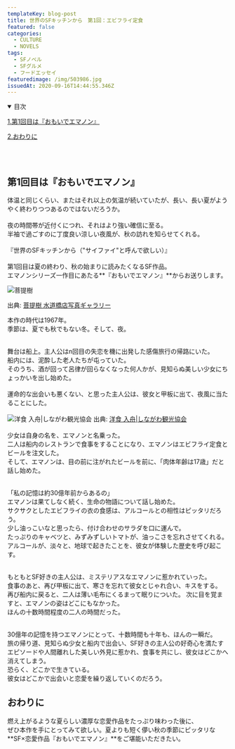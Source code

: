```yaml
---
templateKey: blog-post
title: 世界のSFキッチンから　第1回：エビフライ定食
featured: false
categories:
  - CULTURE
  - NOVELS
tags:
  - SFノベル
  - SFグルメ
  - フードエッセイ
featuredimage: /img/503986.jpg
issuedAt: 2020-09-16T14:44:55.346Z
---
```

<details open><summary>目次</summary>

[1.第1回目は『おもいでエマノン』](#emanon)

[2.おわりに](#end)

</details>

</br></br>

<div id="emanon">

## 第1回目は『おもいでエマノン』

体温と同じくらい、またはそれ以上の気温が続いていたが、長い、長い夏がようやく終わりつつあるのではないだろうか。<br><br>
夜の時間帯が近付くにつれ、それはより強い確信に至る。<br>
半袖で過ごすのに丁度良い涼しい夜風が、秋の訪れを知らせてくれる。<br><br>
『世界のSFキッチンから（"サイファイ"と呼んで欲しい）』<br><br>
第1回目は夏の終わり、秋の始まりに読みたくなるSF作品。<br>
エマノンシリーズ一作目にあたる**『おもいでエマノン』**からお送りします。<br>

![菩提樹](/img/10-tennenebifly.jpg "菩提樹")

出典: [菩提樹 水道橋店写真ギャラリー](http://katsukichi.co.jp/bodaijyu/gallery/)<br>

本作の時代は1967年。<br>
季節は、夏でも秋でもない冬。そして、夜。<br><br>

舞台は船上。主人公はn回目の失恋を機に出発した感傷旅行の帰路にいた。<br>
船内には、泥酔した老人たちが屯っていた。<br>
そのうち、酒が回って呂律が回らなくなった何人かが、見知らぬ美しい少女にちょっかいを出し始めた。<br><br>
運命的な出会いも悪くない、と思った主人公は、彼女と甲板に出て、夜風に当たることにした。
<br>
<br>
![洋食 入舟|しながわ観光協会](/img/irifune-1.jpg "洋食 入舟|しながわ観光協会")
出典: [洋食 入舟|しながわ観光協会](https://shinagawa-kanko.or.jp/spot/irifune/)
<br><br>
少女は自身の名を、エマノンと名乗った。<br>
二人は船内のレストランで食事をすることになり、エマノンはエビフライ定食とビールを注文した。<br>
そして、エマノンは、目の前に注がれたビールを前に、「肉体年齢は17歳」だと話し始めた。<br><br>

「私の記憶は約30億年前からあるの」<br>
エマノンは果てしなく続く、生命の物語について話し始めた。<br>
サクサクとしたエビフライの衣の食感は、アルコールとの相性はピッタリだろう。<br>
少し油っこいなと思ったら、付け合わせのサラダを口に運んで。<br>
たっぷりのキャベツと、みずみずしいトマトが、油っこさを忘れさせてくれる。
アルコールが、淡々と、地球で起きたことを、彼女が体験した歴史を呼び起こす。<br><br>

もともとSF好きの主人公は、ミステリアスなエマノンに惹かれていった。<br>
食事のあと、再び甲板に出て、寒さを忘れて彼女とじゃれ合い、キスをする。
再び船内に戻ると、二人は薄い毛布にくるまって眠りについた。
次に目を覚ますと、エマノンの姿はどこにもなかった。<br>
ほんの十数時間程度の二人の時間だった。<br><br>

30億年の記憶を持つエマノンにとって、十数時間も十年も、ほんの一瞬だ。<br>
旅の帰り道、見知らぬ少女と船内で出会い、SF好きの主人公の好奇心を満たすエピソードや人間離れした美しい外見に惹かれ、食事を共にし、彼女はどこかへ消えてしまう。<br>
恐らく、どこかで生きている。<br>
彼女はどこかで出会いと恋愛を繰り返していくのだろう。<br>

<div id="whats-cultured-meat">

## おわりに

燃え上がるような夏らしい濃厚な恋愛作品をたっぷり味わった後に、<br>
ぜひ本作を手にとってみて欲しい。夏よりも短く儚い秋の季節にピッタリな
**SF×恋愛作品『おもいでエマノン』**をご堪能いただきたい。